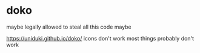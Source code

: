 # doko
maybe legally allowed to steal all this code maybe

https://uniduki.github.io/doko/
icons don't work most things probably don't work
